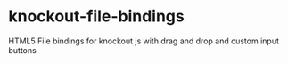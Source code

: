 knockout-file-bindings
======================

HTML5 File bindings for knockout js with drag and drop and custom input buttons
